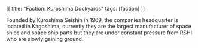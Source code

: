 [[
title: "Faction: Kuroshima Dockyards"
tags: [faction]
]]

Founded by Kuroshima Seishin in 1969, the companies headquarter is located in
Kagoshima, currently they are the largest manufacturer of space ships and space
ship parts but they are under constant pressure from RSHI who are slowly gaining
ground.
